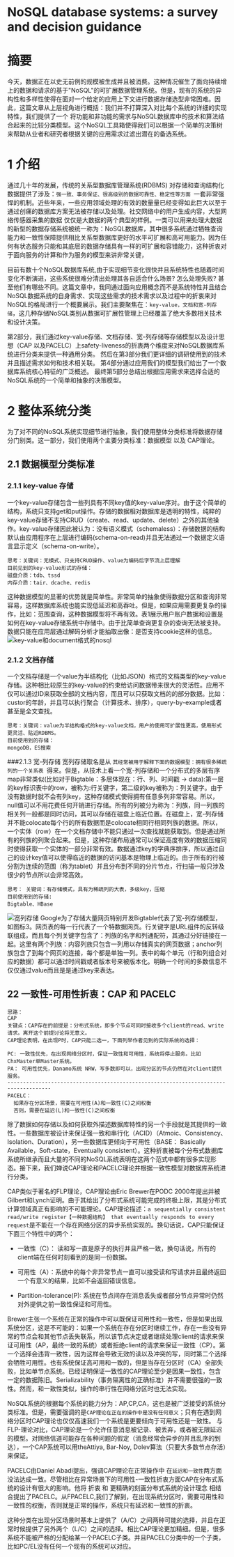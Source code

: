 # NoSQL database systems: a survey and decision guidance

# 摘要
今天，数据正在以史无前例的规模被生成并且被消费。这种情况催生了面向持续增上的数据和请求的基于"NoSQL"的可扩展数据管理系统。但是，现有的系统的异构性和多样性使得在面对一个给定的应用上下文进行数据存储选型非常困难。因此，这篇文章从上层视角进行概括：我们并不打算深入对比每个系统的详细的实现特性，我们提供了一个  将功能和非功能的需求与NoSQL数据库中的技术和算法结合起来的比较分类模型。这个NoSQL工具箱使得我们可以根据一个简单的决策树来帮助从业者和研究者根据关键的应用需求过滤出潜在的备选系统。

# 1 介绍
通过几十年的发展，传统的关系型数据库管理系统(RDBMS) 对存储和查询结构化数据提供了涉及：`强一致、事务保证、很高级别的数据可靠性、稳定性等方面 `一套非常强悍的机制。近些年来，一些应用领域处理的有效的数量量已经变得如此巨大以至于通过创痛的数据库方案无法被存储以及处理。社交网络中的用户生成内容，大型网络传感器采集的数据 仅仅是大数据的两个典型的样例。一类可以用来处理大数据的新型的数据存储系统被统一称为：NoSQL数据库，其中很多系统通过牺牲查询能力和一致性保障提供相比关系型数据库更好的水平可扩展和高可用能力。因为任何有状态服务只能和其底层的数据存储具有一样的可扩展和容错能力，这种折衷对于面向服务的计算和作为服务的模型来讲非常关键，

目前有数十个NoSQL数据库系统,由于实现细节变化很快并且系统特性也随着时间变化不断演进，这些系统很难分清出处理其各自适合什么场景? 怎么处理失败? 甚至他们有哪些不同。这篇文章中，我同通过面向应用概念而不是系统特性并且结合NoSQL数据系统的自身需求、实现这些需求的技术需求以及过程中的折衷来对NoSQL的格局进行一个概要展示。我们主要聚焦在：`key-value，文档和宽-列存储`，这几种存储NoSQL类别从数据可扩展性管理上已经覆盖了绝大多数相关技术和设计决策。

第2部分，我们通过key-value存储、文档存储、宽-列存储等存储模型以及设计思想（CAP 以及PACELC）上safety-liveness的折衷两个维度来对NoSQL数据库系统进行分类来提供一种通用分类。
然后在第3部分我们更详细的调研使用到的技术并且描述需求如何和技术相关联。
第4部分通过应用我们的模型我们给出了一个数据库系统核心特征的广泛概述。
最终第5部分总结出根据应用需求来选择合适的NoSQL系统的一个简单和抽象的决策模型。

# 2 整体系统分类
为了对不同的NoSQL系统实现细节进行抽象，我们使用整体分类标准将数据存储分门别类。这一部分，我们使用两个主要分类标准：数据模型 以及 CAP理论。

## 2.1 数据模型分类标准
### 2.1.1  key-value 存储
一个key-value存储包含一些列具有不同key值的key-value序对。由于这个简单的结构，系统只支持get和put操作。存储的数据相对数据库是透明的特性，纯粹的key-value存储不支持CRUD（create、read、update、delete）之外的其他操作。key-value存储因此被认为：没有语义模式（schemaless）：存储数据的结构默认由应用程序在上层进行编码(schema-on-read)并且无法通过一个数据定义语言显示定义（schema-on-write）。
```
思考：关键词：无模式、只支持CRUD操作、value为编码后字节流上层理解
目前见到的key-value形式的存储：
磁盘介质：tdb、tssd
内存介质：tair、dcache、redis
```

这种数据模型的显著的优势就是简单性。非常简单的抽象使得数据分区和查询非常容易，这样数据库系统也能实现低延迟和高吞吐。但是，如果应用需要更复杂的操作，比如：范围查询，这种数据模型将不再有效。表1展示用户账户数据和设置是如何在key-value存储系统中存储中。由于比简单查询更复杂的查询无法被支持。数据只能在应用层通过解码分析才能抽取出像：是否支持cookie这样的信息。
![key-value和document格式的nosql](https://github.com/sandszhouSZ/PaperTranslate/blob/EditBranch/image/Nosql-1-2.png)

### 2.1.2  文档存储
一个文档存储是一个value为半结构化（比如JSON）格式的文档类型的key-value存储。这种相比较原生的key-value的约束给访问数据带来很大的灵活性。应用不仅可以通过ID来获取全部的文档内容，而且可以只获取文档的的部分数据。比如：custor的年龄，并且可以执行聚合（计算技术、排序），query-by-example或者甚至是全文查找。
```
思考：关键词：value为半结构格式的key-value文档，用户的使用可扩展性更高，使用形式更灵活、贴近RDBMS。
目前使用到的存储：
mongoDB，ES搜索
```

###2.1.3 宽-列存储
宽列存储取名是从 `其经常被用于解释下面的数据模型：拥有很多稀疏列的一个关系表 `得来。但是，从技术上看一个宽-列存储和一个分布式的多层有序map非常类似(比如对于Bigtable：多层体现在：行、列、时间戳 -> data):第一层的key标识表中的row，被称为:行关键字，第二级的key被称为：列关键字。由于没有数据时就不会有列key，这种存储模式使得拥有任意多列非常容易。所以，null值可以不用花费任何开销进行存储。所有的列被分为称为：列族，同一列族的相关列一般都是同时访问，其可以存储在磁盘上临近位置。在磁盘上，宽-列存储并不能colocate每个行的所有数据而是colocate相同行相同列族的数据。所以，一个实体（row）在一个文档存储中不能只通过一次查找就能获取到。但是通过所有的列族的列聚合起来。但是，这种存储布局通常可以保证高度有效的数据压缩同时使得获取一个实体的一部分非常有效。数据通过key的字典序排序，所以通过自己的设计key值可以使得临近的数据的访问基本是物理上临近的。由于所有的行被分割为连续的范围（称为tablet）并且分布到不同的分片节点，行扫描一般只涉及很少的节点所以会非常高效。
```
思考： 关键词：有存储模式，具有为稀疏列的大表，多级key，压缩
目前使用到的存储:
Bigtable、HBase
```
![宽列存储](https://github.com/sandszhouSZ/PaperTranslate/blob/EditBranch/image/Nosql-wide-column.png)
Google为了存储大量网页特别开发Bigtable代表了宽-列存储模型，如图标3。网页表的每一行代表了一个特数据网页。行关键字是URL组件的反转级联组成，而且每个列关键字包含了：列族的名字和列通配符，其通过分好链接在一起。这里有两个列族：内容列族只包含一列用以存储真实的网页数据；anchor列族包含了到每个网页的连接，每个都是单独一列。表中的每个单元（行和列组合对应的数据）都可以通过时间戳或者版本号来被版本化。明确一个时间的多数信息不仅仅通过value而且是是通过key来表达。

## 22 一致性-可用性折衷：CAP 和 PACELC
```
思路：
CAP
关键点：CAP存在的前提是：分布式系统，即多个节点可同时接收多个client的read、write请求。离开这个前提讨论将无意义。
CAP理论表明，在出现P时，CAP只能二选一，下面列举作者见到的实际系统的选择：

PC: 一致性优先，在出现网络分区时，保证一致性和可用性，系统将停止服务。比如ChxMaster单Master系统。
PA： 可用性优先，Danamo系统 NRW，写多数即可以，出现分区的节点仍然在对client提供服务。
------------------------------------------------------------------------------------
PACELC：
  如果存在分区场景，需要在可用性(A)和一致性(C)之间权衡
  否则，需要在延迟(L)和一致性(C)之间权衡
```
除了数据如何存储以及如何获取外描述数据库特性的另一个手段就是其提供的一致性。一些数据库被设计来保证强一致和串行化（ACID）（Atmoic、Consistency、Isolation、Duration），另一些数据库更倾向于可用性（BASE： Basically Available，Soft-state，Eventually consistent）。这种折衷被每个分布式数据库系统所继承而且大量的不同的NoSQL系统表明在这两个范式中都有很多实现形态。接下来，我们婵说CAP理论和PACELC理论并根据一致性模型对数据库系统进行分类。

CAP类似于著名的FLP理论，CAP理论由Eric Brewer在PODC 2000年提出并被Gilbert和Lynch证明。由于其给出了分布式系统可能完成的终极上限，其是分布式计算领域真正有影响的不可能理论。CAP理论描述：`a sequentially consistent read/write register【一种数据结构】 that eventually
responds to every request`是不能在一个存在网络分区的异步系统实现的。换句话说，CAP只能保证下面三个特性中的两个：
- 一致性（C）： 读和写一直是原子的执行并且严格一致，换句话说，所有的client端在任何时刻看到的是同一份数据。

- 可用性（A）：系统中的每个非异常节点一直可以接受读和写请求并且最终返回一个有意义的结果，比如不会返回错误信息。

- Partition-tolerance(P): 系统在节点间存在消息丢失或者部分节点异常时仍然对外提供之前一致性保证和可用性。

Brewer主张一个系统在正常的操作中可以既保证可用性和一致性，但是如果出现系统分区，这是不可能的：如果一个系统在存在分区时继续工作，存在一些没有异常的节点会和其他节点丢失联系，所以该节点决定或者继续处理client的请求来保证可用性（AP，最终一致的系统）或者拒绝client的请求来保证一致性（CP）。第一个选择会违背一致性，因为这样会导致无效的读以及冲突的写，同时第二个选择会牺牲可用性。也有系统保证高可用和一致的，但是当存在分区时（CA）全部失败，比如单节点系统。已经证明保证一致性的CAP理论至少是因果一致性，包含一定的数据陈旧。Serializability（事务隔离性的正确标准）并不需要很强的一致性。然而，和一致性类似，操作的串行性在网络分区时也无法实现。

NoSQL系统的根据每个系统的能力分为：AP,CP,CA，这也是被广泛接受的系统分类标准。但是，需要强调的是`CAP理论在正在的操作中是没有任何意义`；只有在遇到网络分区时CAP理论也仅仅高速我们一个系统是更要倾向于可用性还是一致性。 与FLP-理论对比，CAP理论是一个允许任意消息被记录、被丢弃，或者被无限延迟的模型。对网络信道可能存在各种问题的假定（消息经常会异步的并且乱序的到达），一个CAP系统可以用theAttiya, Bar-Noy, Dolev算法（只要大多数节点存活）来保证。

PACELC由Daniel Abadi提出，强调CAP理论在正常操作中 在`延迟和一致性`两方面没法达成一致。尽管相比在异常场景下的可用性-一致性折衷方面CAP在分布式系统的设计有很大的影响。他将 折衷 和 更精确的刻画分布式系统的设计理念 相结合提出了PACELC。从FPACELC,我们了解到，在出现系统分区时，需要可用性和一致性的权衡，否则就是正常的操作，系统只有延迟和一致性的折衷。

这种分类在出现分区场景时基本上提供了（A/C）之间两种可能的选择，并且在正常时候提供了另外两个（L/C）之间的选择。相比CAP理论更加精细。但是，很多系统不能被严格的分配给某一个PACELC子类。并且PACELC分类中的一个子类，比如PC/EL没有任何一个现有的系统可以对应。


